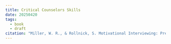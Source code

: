 ```yaml
---
title: Critical Counselors Skills
date: 20250420
tags:
  - book
  - draft
citation: "Miller, W. R., & Rollnick, S. Motivational Interviewing: Preparing People to Change Addictive Behavior, 2nd ed. New York: Guilford Press, 2002."
---
```

